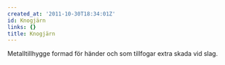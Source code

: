 ```yaml
---
created_at: '2011-10-30T18:34:01Z'
id: Knogjärn
links: {}
title: Knogjärn
---
```


Metalltillhygge formad för händer och som tillfogar extra skada vid slag.